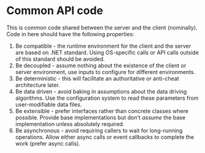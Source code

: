 # Common API code

This is common code shared between the server and the client (nominally).  Code in here should have the following properties:
1. Be compatible - the runtime environment for the client and the server are based on .NET standard.  Using OS-specific calls or API calls outside of this standard should be avoided.
1. Be decoupled - assume nothing about the existence of the client or server environment, use inputs to configure for different environments.
1. Be deterministic - this will facilitate an authoritative or anti-cheat architecture later.
1. Be data driven - avoid baking in assumptions about the data driving algorithms.  Use the configuration system to read these parameters from user-modifiable data files.
1. Be extensible - prefer interfaces rather than concrete classes where possible.  Provide base implementations but don't *assume* the base implementation unless absolutely required.
1. Be asynchronous - avoid requiring callers to wait for long-running operations.  Allow either async calls or event callbacks to complete the work (prefer async calls).
